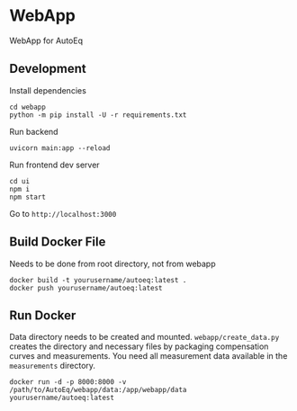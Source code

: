 # WebApp
WebApp for AutoEq

## Development
Install dependencies
```shell
cd webapp
python -m pip install -U -r requirements.txt
```

Run backend
```shell
uvicorn main:app --reload
```

Run frontend dev server
```shell
cd ui
npm i
npm start
```

Go to `http://localhost:3000`

## Build Docker File
Needs to be done from root directory, not from webapp
```shell
docker build -t yourusername/autoeq:latest .
docker push yourusername/autoeq:latest
```

## Run Docker
Data directory needs to be created and mounted. `webapp/create_data.py` creates the directory and necessary files by
packaging compensation curves and measurements. You need all measurement data available in the `measurements` directory.
```shell
docker run -d -p 8000:8000 -v /path/to/AutoEq/webapp/data:/app/webapp/data yourusername/autoeq:latest
```